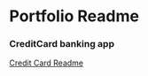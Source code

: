 # Portfolio Readme

### CreditCard banking app


 [Credit Card Readme ](https://github.com/Spurtastic/Portfolio/blob/master/projects/creditcardproject/CCReadme.md)